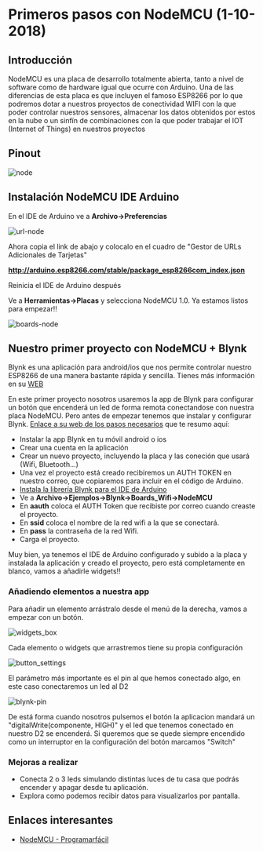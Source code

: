 # Primeros pasos con NodeMCU (1-10-2018) #

## Introducción ##

NodeMCU es una placa de desarrollo totalmente abierta, tanto a nivel de software como de hardware igual que ocurre con Arduino. Una de las diferencias de esta placa es que incluyen el famoso ESP8266 por lo que podremos dotar a nuestros proyectos de conectividad WIFI con la que poder controlar nuestros sensores, almacenar los datos obtenidos por estos en la nube o un sinfín de combinaciones con la que poder trabajar el IOT (Internet of Things) en nuestros proyectos

## Pinout ##

![node](../../images/node-pinout.png)

## Instalación NodeMCU IDE Arduino ##

En el IDE de Arduino ve a **Archivo->Preferencias**

![url-node](../../images/url-node.jpg)

Ahora copia el link de abajo y colocalo en el cuadro de "Gestor de URLs Adicionales de Tarjetas"

**http://arduino.esp8266.com/stable/package_esp8266com_index.json**

Reinicia el IDE de Arduino después

Ve a **Herramientas->Placas** y selecciona NodeMCU 1.0. Ya estamos listos para empezar!!

![boards-node](../../images/boards-node.jpg)

## Nuestro primer proyecto con NodeMCU + Blynk ##

Blynk es una aplicación para android/ios que nos permite controlar nuestro ESP8266 de una manera bastante rápida y sencilla. Tienes más información en su [WEB](https://www.blynk.cc/)

En este primer proyecto nosotros usaremos la app de Blynk para configurar un botón que encenderá un led de forma remota conectandose con nuestra placa NodeMCU. Pero antes de empezar tenemos que instalar y configurar Blynk. [Enlace a su web de los pasos necesarios](https://www.blynk.cc/getting-started/) que te resumo aquí:
* Instalar la app Blynk en tu móvil android o ios
* Crear una cuenta en la aplicación
* Crear un nuevo proyecto, incluyendo la placa y las coneción que usará (Wifi, Bluetooth...)
* Una vez el proyecto está creado recibiremos un AUTH TOKEN en nuestro correo, que copiaremos para incluir en el código de Arduino.
* [Instala la librería Blynk para el IDE de Arduino](https://github.com/blynkkk/blynk-library/releases/tag/v0.5.4)
* Ve a **Archivo->Ejemplos->Blynk->Boards_Wifi->NodeMCU**
* En **aauth** coloca el AUTH Token que recibiste por correo cuando creaste el proyecto.
* En **ssid** coloca el nombre de la red wifi a la que se conectará.
* En **pass** la contraseña de la red Wifi.
* Carga el proyecto.

Muy bien, ya tenemos el IDE de Arduino configurado y subido a la placa y instalada la aplicación y creado el proyecto, pero está completamente en blanco, vamos a añadirle widgets!!

### Añadiendo elementos a nuestra app ###

Para añadir un elemento arrástralo desde el menú de la derecha, vamos a empezar con un botón.

![widgets_box](../../images/widgets_box.png)

Cada elemento o widgets que arrastremos tiene su propia configuración

![button_settings](../../images/button_settings.png)

El parámetro más importante es el pin al que hemos conectado algo, en este caso conectaremos un led al D2

![blynk-pin](../../images/blynk-pin.png)

De está forma cuando nosotros pulsemos el botón la aplicacion mandará un "digitalWrite(componente, HIGH)" y el led que tenemos conectado en nuestro D2 se encenderá. Si queremos que se quede siempre encendido como un interruptor en la configuración del botón marcamos "Switch"

### Mejoras a realizar ###
* Conecta 2 o 3 leds simulando distintas luces de tu casa que podrás encender y apagar desde tu aplicación.
* Explora como podemos recibir datos para visualizarlos por pantalla.



## Enlaces interesantes ##

* [NodeMCU - Programarfácil](https://programarfacil.com/podcast/nodemcu-tutorial-paso-a-paso/)
